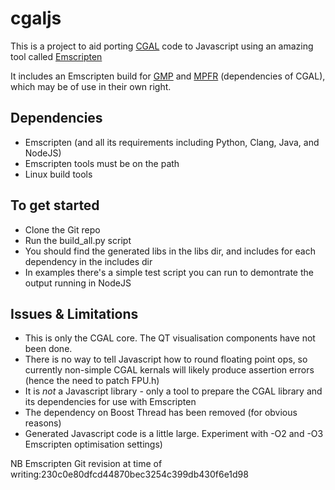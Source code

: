 cgaljs
======

This is a project to aid porting [CGAL](http://www.cgal.org/) code to Javascript using an amazing tool called [Emscripten](https://github.com/kripken/emscripten) 

It includes an Emscripten build for [GMP](http://gmplib.org/) and [MPFR](http://www.mpfr.org/) (dependencies of CGAL), which may be of use in their own right.

Dependencies
------------

* Emscripten (and all its requirements including Python, Clang, Java, and NodeJS)
* Emscripten tools must be on the path
* Linux build tools
 
To get started
--------------

* Clone the Git repo
* Run the build_all.py script
* You should find the generated libs in the libs dir, and includes for each dependency in the includes dir
* In examples there's a simple test script you can run to demontrate the output running in NodeJS

Issues & Limitations
--------------------

* This is only the CGAL core. The QT visualisation components have not been done.
* There is no way to tell Javascript how to round floating point ops, so currently non-simple CGAL kernals will likely produce assertion errors (hence the need to patch FPU.h) 
* It is *not* a Javascript library - only a tool to prepare the CGAL library and its dependencies for use with Emscripten
* The dependency on Boost Thread has been removed (for obvious reasons)
* Generated Javascript code is a little large. Experiment with -O2 and -O3 Emscripten optimisation settings)

NB Emscripten Git revision at time of writing:230c0e80dfcd44870bec3254c399db430f6e1d98

